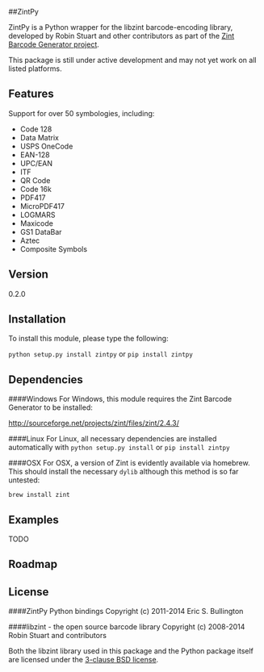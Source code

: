 ##ZintPy

ZintPy is a Python wrapper for the libzint barcode-encoding library, developed by Robin Stuart and other contributors as part of the [Zint Barcode Generator project](http://sourceforge.net/projects/zint/).

This package is still under active development and may not yet work on all listed platforms.

Features
----
Support for over 50 symbologies, including:
* Code 128
* Data Matrix
* USPS OneCode
* EAN-128
* UPC/EAN
* ITF
* QR Code
* Code 16k
* PDF417
* MicroPDF417
* LOGMARS
* Maxicode
* GS1 DataBar
* Aztec
* Composite Symbols

Version
----

0.2.0

Installation
----

To install this module, please type the following:

`python setup.py install zintpy` or `pip install zintpy`

Dependencies
----

####Windows
For Windows, this module requires the Zint Barcode Generator to be installed:

http://sourceforge.net/projects/zint/files/zint/2.4.3/

####Linux
For Linux, all necessary dependencies are installed automatically with `python setup.py install` or `pip install zintpy`

####OSX
For OSX, a version of Zint is evidently available via homebrew. This should install the necessary `dylib` although this method is so far untested:

`brew install zint`

Examples
----
TODO

Roadmap
----

License
----
####ZintPy Python bindings
Copyright (c) 2011-2014 Eric S. Bullington

####libzint - the open source barcode library
Copyright (c) 2008-2014 Robin Stuart and contributors

Both the libzint library used in this package and the Python package itself are licensed under the [3-clause BSD license](http://opensource.org/licenses/BSD-3-Clause).
